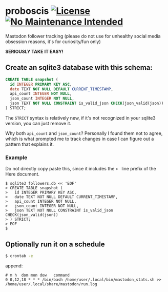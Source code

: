 # proboscis [![License]][license]&nbsp;[![No Maintenance Intended]][no-maintenance]

[License]: https://img.shields.io/github/license/epilys/proboscis?color=white
[license]: https://github.com/epilys/proboscis/blob/main/LICENSE
[No Maintenance Intended]: https://img.shields.io/badge/No%20Maintenance%20Intended-%F0%9F%97%99-red
[no-maintenance]: https://unmaintained.tech/

Mastodon follower tracking (please do not use for unhealthy social media obsession reasons, it's for curiosity/fun only)

**SERIOUSLY TAKE IT EASY!**

## Create an sqlite3 database with this schema:

```sql
CREATE TABLE snapshot (
  id INTEGER PRIMARY KEY ASC,
  date TEXT NOT NULL DEFAULT CURRENT_TIMESTAMP,
  api_count INTEGER NOT NULL,
  json_count INTEGER NOT NULL,
  json TEXT NOT NULL CONSTRAINT is_valid_json CHECK(json_valid(json))
) STRICT;
```

The `STRICT` syntax is relatively new, if it's not recognized in your sqlite3 version, you can just remove it.

Why both `api_count` and `json_count`? Personally I found them not to agree,
which is what prompted me to track changes in case I can figure out a pattern
that explains it.

### Example

Do not directly copy paste this, since it includes the `> ` line prefix of the Here document.

```shell
$ sqlite3 followers.db << 'EOF'
> CREATE TABLE snapshot (
>   id INTEGER PRIMARY KEY ASC,
>   date TEXT NOT NULL DEFAULT CURRENT_TIMESTAMP,
>   api_count INTEGER NOT NULL,
>   json_count INTEGER NOT NULL,
>   json TEXT NOT NULL CONSTRAINT is_valid_json CHECK(json_valid(json))
> ) STRICT;
> EOF
$ 
```

## Optionally run it on a schedule

```sh
$ crontab -e
```

append:

```crontab
# m h  dom mon dow   command
0 0,12,18 * * * /bin/bash /home/user/.local/bin/mastodon_stats.sh >> /home/user/.local/share/mastodon/run.log
```
